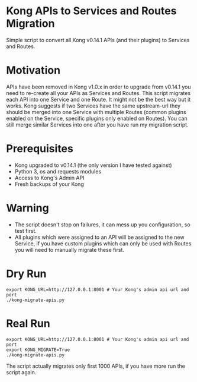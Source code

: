 # Kong APIs to Services and Routes Migration

Simple script to convert all Kong v0.14.1 APIs (and their plugins) to Services and Routes.

# Motivation

APIs have been removed in Kong v1.0.x in order to upgrade from v0.14.1 you need to re-create all your APIs as Services and Routes. This script migrates each API into one Service and one Route. It might not be the best way but it works. Kong suggests if two Services have the same upstream-url they should be merged into one Service with multiple Routes (common plugins enabled on the Service, specific plugins only enabled on Routes). You can still merge similar Services into one after you have run my migration script.

# Prerequisites
* Kong upgraded to v0.14.1 (the only version I have tested against)
* Python 3, os and requests modules
* Access to Kong's Admin API
* Fresh backups of your Kong

# Warning
* The script doesn't stop on failures, it can mess up you configuration, so test first.
* All plugins which were assigned to an API will be assigned to the new Service, if you have custom plugins which can only be used with Routes you will need to manually migrate these first.

# Dry Run
```
export KONG_URL=http://127.0.0.1:8001 # Your Kong's admin api url and port
./kong-migrate-apis.py
```

# Real Run
```
export KONG_URL=http://127.0.0.1:8001 # Your Kong's admin api url and port
export KONG_MIGRATE=True
./kong-migrate-apis.py
```
The script actually migrates only first 1000 APIs, if you have more run the script again.
